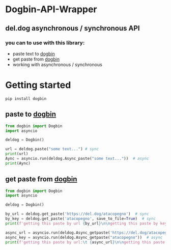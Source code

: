 # Dogbin-API-Wrapper

## del.dog asynchronous / synchronous API

### you can to use with this library:

- paste text to [dogbin](https://del.dog/)
- get paste from [dogbin](https://del.dog/)
- working with asynchronous / synchronous


Getting started
===============

``` 
pip install dogbin
```



paste to [dogbin](https://del.dog/)
-----------------

```python
from dogbin import Dogbin
import asyncio

deldog = Dogbin()

url = deldog.paste("some text...") # sync
print(url)
Aync = asyncio.run(deldog.Async_paste("some text..."))  # async
print(Aync)
```

get paste from [dogbin](https://del.dog/)
-----------------------
```python
from dogbin import Dogbin
import asyncio

deldog = Dogbin()

by_url = deldog.get_paste('https://del.dog/atacopegno')  # sync
by_key = deldog.get_paste('atacopegno', save_to_file=True)  # sync
print(f'getting this paste by url {by_url}\n\ngetting this paste by key {by_key}')

async_url = asyncio.run(deldog.Async_getpaste('https://del.dog/atacopegno', save_to_file=True))  # async
async_key = asyncio.run(deldog.Async_getpaste("atacopegno"))  # async
print(f'getting this paste by url:\t {async_url}\n\ngetting this paste by key:\t {async_key}')
```
